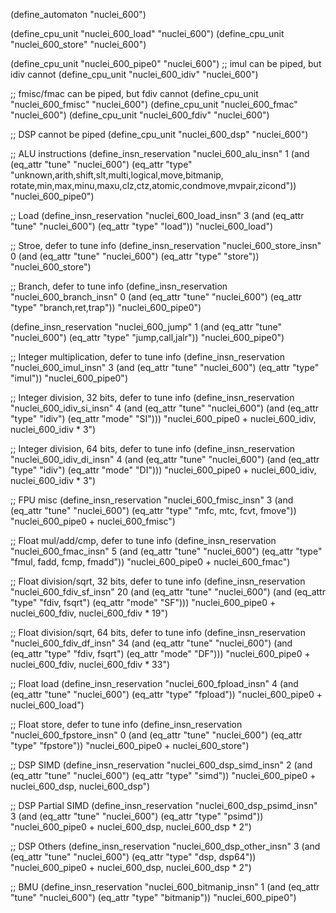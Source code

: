 (define_automaton "nuclei_600")

(define_cpu_unit "nuclei_600_load" "nuclei_600")
(define_cpu_unit "nuclei_600_store" "nuclei_600")

(define_cpu_unit "nuclei_600_pipe0" "nuclei_600")
;; imul can be piped, but idiv cannot
(define_cpu_unit "nuclei_600_idiv" "nuclei_600")

;; fmisc/fmac can be piped, but fdiv cannot
(define_cpu_unit "nuclei_600_fmisc" "nuclei_600")
(define_cpu_unit "nuclei_600_fmac" "nuclei_600")
(define_cpu_unit "nuclei_600_fdiv" "nuclei_600")

;; DSP cannot be piped
(define_cpu_unit "nuclei_600_dsp" "nuclei_600")

;; ALU instructions
(define_insn_reservation "nuclei_600_alu_insn" 1
  (and (eq_attr "tune" "nuclei_600")
    (eq_attr "type" "unknown,arith,shift,slt,multi,logical,move,bitmanip,\
			rotate,min,max,minu,maxu,clz,ctz,atomic,condmove,mvpair,zicond"))
  "nuclei_600_pipe0")

;; Load
(define_insn_reservation "nuclei_600_load_insn" 3
  (and (eq_attr "tune" "nuclei_600")
     (eq_attr "type" "load"))
  "nuclei_600_load")


;; Stroe, defer to tune info
(define_insn_reservation "nuclei_600_store_insn" 0
  (and (eq_attr "tune" "nuclei_600")
       (eq_attr "type" "store"))
  "nuclei_600_store")

;; Branch, defer to tune info
(define_insn_reservation "nuclei_600_branch_insn" 0
  (and (eq_attr "tune" "nuclei_600")
       (eq_attr "type" "branch,ret,trap"))
  "nuclei_600_pipe0")


(define_insn_reservation "nuclei_600_jump" 1
  (and (eq_attr "tune" "nuclei_600")
       (eq_attr "type" "jump,call,jalr"))
  "nuclei_600_pipe0")

;; Integer multiplication, defer to tune info
(define_insn_reservation "nuclei_600_imul_insn" 3
  (and (eq_attr "tune" "nuclei_600")
       (eq_attr "type" "imul"))
  "nuclei_600_pipe0")

;; Integer division, 32 bits, defer to tune info
(define_insn_reservation "nuclei_600_idiv_si_insn" 4
  (and (eq_attr "tune" "nuclei_600")
       (and (eq_attr "type" "idiv")
            (eq_attr "mode" "SI")))
  "nuclei_600_pipe0 + nuclei_600_idiv, nuclei_600_idiv * 3")

;; Integer division, 64 bits, defer to tune info
(define_insn_reservation "nuclei_600_idiv_di_insn" 4
  (and (eq_attr "tune" "nuclei_600")
       (and (eq_attr "type" "idiv")
            (eq_attr "mode" "DI")))
  "nuclei_600_pipe0 + nuclei_600_idiv, nuclei_600_idiv * 3")

;; FPU misc
(define_insn_reservation "nuclei_600_fmisc_insn" 3
  (and (eq_attr "tune" "nuclei_600")
       (eq_attr "type" "mfc, mtc, fcvt, fmove"))
  "nuclei_600_pipe0 + nuclei_600_fmisc")

;; Float mul/add/cmp, defer to tune info
(define_insn_reservation "nuclei_600_fmac_insn" 5
  (and (eq_attr "tune" "nuclei_600")
       (eq_attr "type" "fmul, fadd, fcmp, fmadd"))
  "nuclei_600_pipe0 + nuclei_600_fmac")

;; Float division/sqrt, 32 bits, defer to tune info
(define_insn_reservation "nuclei_600_fdiv_sf_insn" 20
  (and (eq_attr "tune" "nuclei_600")
       (and (eq_attr "type" "fdiv, fsqrt")
            (eq_attr "mode" "SF")))
  "nuclei_600_pipe0 + nuclei_600_fdiv, nuclei_600_fdiv * 19")

;; Float division/sqrt, 64 bits, defer to tune info
(define_insn_reservation "nuclei_600_fdiv_df_insn" 34
  (and (eq_attr "tune" "nuclei_600")
       (and (eq_attr "type" "fdiv, fsqrt")
            (eq_attr "mode" "DF")))
  "nuclei_600_pipe0 + nuclei_600_fdiv, nuclei_600_fdiv * 33")

;; Float load
(define_insn_reservation "nuclei_600_fpload_insn" 4
  (and (eq_attr "tune" "nuclei_600")
       (eq_attr "type" "fpload"))
  "nuclei_600_pipe0 + nuclei_600_load")

;; Float store, defer to tune info
(define_insn_reservation "nuclei_600_fpstore_insn" 0
  (and (eq_attr "tune" "nuclei_600")
       (eq_attr "type" "fpstore"))
  "nuclei_600_pipe0 + nuclei_600_store")

;; DSP SIMD
(define_insn_reservation "nuclei_600_dsp_simd_insn" 2
  (and (eq_attr "tune" "nuclei_600")
       (eq_attr "type" "simd"))
  "nuclei_600_pipe0 + nuclei_600_dsp, nuclei_600_dsp")

;; DSP Partial SIMD
(define_insn_reservation "nuclei_600_dsp_psimd_insn" 3
  (and (eq_attr "tune" "nuclei_600")
       (eq_attr "type" "psimd"))
  "nuclei_600_pipe0 + nuclei_600_dsp, nuclei_600_dsp * 2")

;; DSP Others
(define_insn_reservation "nuclei_600_dsp_other_insn" 3
  (and (eq_attr "tune" "nuclei_600")
       (eq_attr "type" "dsp, dsp64"))
  "nuclei_600_pipe0 + nuclei_600_dsp, nuclei_600_dsp * 2")

;; BMU
(define_insn_reservation "nuclei_600_bitmanip_insn" 1
  (and (eq_attr "tune" "nuclei_600")
       (eq_attr "type" "bitmanip"))
  "nuclei_600_pipe0")
